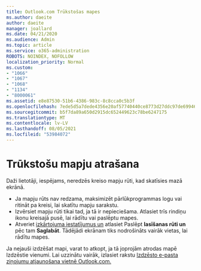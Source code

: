 ```yaml
---
title: Outlook.com Trūkstošas mapes
ms.author: daeite
author: daeite
manager: joallard
ms.date: 04/21/2020
ms.audience: Admin
ms.topic: article
ms.service: o365-administration
ROBOTS: NOINDEX, NOFOLLOW
localization_priority: Normal
ms.custom:
- "1066"
- "1067"
- "1068"
- "1134"
- "8000061"
ms.assetid: e8e87530-51b6-4386-983c-8c8cca0c5b3f
ms.openlocfilehash: 7ede5d5a7dede4356e20af57740440ce8773d27ddc97de699466ad05c1c7a4bb
ms.sourcegitcommit: b5f7da89a650d2915dc652449623c78be6247175
ms.translationtype: MT
ms.contentlocale: lv-LV
ms.lasthandoff: 08/05/2021
ms.locfileid: "53984072"
---
```

# <a name="find-missing-folders"></a>Trūkstošu mapju atrašana

Daži lietotāji, iespējams, neredzēs kreiso mapju rūti, kad skatīsies mazā ekrānā.

- Ja mapju rūts nav redzama, maksimizēt pārlūkprogrammas logu vai ritināt pa kreisi, lai skatītu mapju sarakstu.
- Izvērsiet mapju rūti tikai tad, ja tā ir nepieciešama. Atlasiet trīs rindiņu ikonu kreisajā pusē, lai rādītu vai paslēptu mapes.
- Atveriet [izkārtojuma iestatījumus un](https://outlook.live.com/mail/options/mail/layout) atlasiet Paslēpt **lasīšanas rūti un** pēc tam **Saglabāt**. Tādējādi ekrānam tiks nodrošināts vairāk vietas, lai rādītu mapes.

Ja nejauši izdzēšat mapi, varat to atkopt, ja tā joprojām atrodas mapē Izdzēstie vienumi. Lai uzzinātu vairāk, izlasiet rakstu [Izdzēsto e-pasta ziņojumu atjaunošana vietnē Outlook.com.](https://support.office.com/article/cf06ab1b-ae0b-418c-a4d9-4e895f83ed50)
